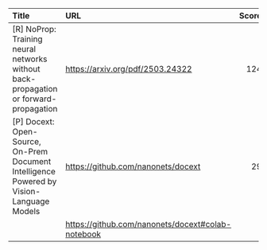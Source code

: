 | Title                                                                                    | URL                                               |   Score | Date                |
|:-----------------------------------------------------------------------------------------|:--------------------------------------------------|--------:|:--------------------|
| [R] NoProp: Training neural networks without back-propagation or forward-propagation     | https://arxiv.org/pdf/2503.24322                  |     124 | 2025-04-05 22:46:20 |
| [P] Docext: Open-Source, On-Prem Document Intelligence Powered by Vision-Language Models | https://github.com/nanonets/docext                |      29 | 2025-04-07 12:20:48 |
|                                                                                          | https://github.com/nanonets/docext#colab-notebook |         |                     |